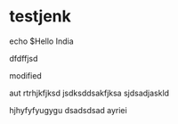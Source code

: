 # testjenk

echo $Hello India

dfdffjsd

modified

aut rtrhjkfjksd
jsdksddsakfjksa
sjdsadjaskld

hjhyfyfyugygu
dsadsdsad
ayriei
